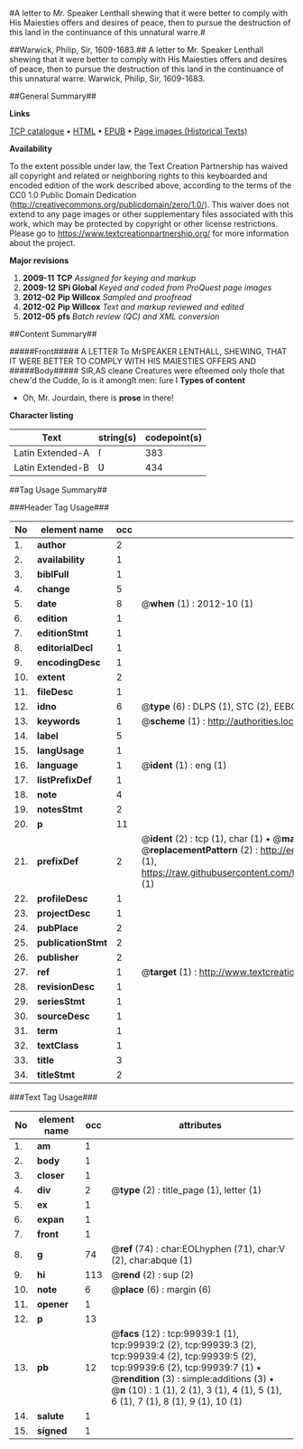 #A letter to Mr. Speaker Lenthall shewing that it were better to comply with His Maiesties offers and desires of peace, then to pursue the destruction of this land in the continuance of this unnatural warre.#

##Warwick, Philip, Sir, 1609-1683.##
A letter to Mr. Speaker Lenthall shewing that it were better to comply with His Maiesties offers and desires of peace, then to pursue the destruction of this land in the continuance of this unnatural warre.
Warwick, Philip, Sir, 1609-1683.

##General Summary##

**Links**

[TCP catalogue](http://www.ota.ox.ac.uk/tcp/)  • 
[HTML](http://tei.it.ox.ac.uk/tcp/Texts-HTML/free/A67/A67701.html)  • 
[EPUB](http://tei.it.ox.ac.uk/tcp/Texts-EPUB/free/A67/A67701.epub) • 
[Page images (Historical Texts)](https://historicaltexts.jisc.ac.uk/eebo-13523420e)

**Availability**

To the extent possible under law, the Text Creation Partnership has waived all copyright and related or neighboring rights to this keyboarded and encoded edition of the work described above, according to the terms of the CC0 1.0 Public Domain Dedication (http://creativecommons.org/publicdomain/zero/1.0/). This waiver does not extend to any page images or other supplementary files associated with this work, which may be protected by copyright or other license restrictions. Please go to https://www.textcreationpartnership.org/ for more information about the project.

**Major revisions**

1. __2009-11__ __TCP__ *Assigned for keying and markup*
1. __2009-12__ __SPi Global__ *Keyed and coded from ProQuest page images*
1. __2012-02__ __Pip Willcox__ *Sampled and proofread*
1. __2012-02__ __Pip Willcox__ *Text and markup reviewed and edited*
1. __2012-05__ __pfs__ *Batch review (QC) and XML conversion*

##Content Summary##

#####Front#####
A LETTER To MrSPEAKER LENTHALL, SHEWING, THAT IT WERE BETTER TO COMPLY WITH HIS MAIESTIES OFFERS AND
#####Body#####
SIR,AS cleane Creatures were eſteemed only thoſe that chew'd the Cudde, ſo is it amongſt men: ſure I
**Types of content**

  * Oh, Mr. Jourdain, there is **prose** in there!

**Character listing**


|Text|string(s)|codepoint(s)|
|---|---|---|
|Latin Extended-A|ſ|383|
|Latin Extended-B|Ʋ|434|

##Tag Usage Summary##

###Header Tag Usage###

|No|element name|occ|attributes|
|---|---|---|---|
|1.|__author__|2||
|2.|__availability__|1||
|3.|__biblFull__|1||
|4.|__change__|5||
|5.|__date__|8| @__when__ (1) : 2012-10 (1)|
|6.|__edition__|1||
|7.|__editionStmt__|1||
|8.|__editorialDecl__|1||
|9.|__encodingDesc__|1||
|10.|__extent__|2||
|11.|__fileDesc__|1||
|12.|__idno__|6| @__type__ (6) : DLPS (1), STC (2), EEBO-CITATION (1), OCLC (1), VID (1)|
|13.|__keywords__|1| @__scheme__ (1) : http://authorities.loc.gov/ (1)|
|14.|__label__|5||
|15.|__langUsage__|1||
|16.|__language__|1| @__ident__ (1) : eng (1)|
|17.|__listPrefixDef__|1||
|18.|__note__|4||
|19.|__notesStmt__|2||
|20.|__p__|11||
|21.|__prefixDef__|2| @__ident__ (2) : tcp (1), char (1)  •  @__matchPattern__ (2) : ([0-9\-]+):([0-9IVX]+) (1), (.+) (1)  •  @__replacementPattern__ (2) : http://eebo.chadwyck.com/downloadtiff?vid=$1&page=$2 (1), https://raw.githubusercontent.com/textcreationpartnership/Texts/master/tcpchars.xml#$1 (1)|
|22.|__profileDesc__|1||
|23.|__projectDesc__|1||
|24.|__pubPlace__|2||
|25.|__publicationStmt__|2||
|26.|__publisher__|2||
|27.|__ref__|1| @__target__ (1) : http://www.textcreationpartnership.org/docs/. (1)|
|28.|__revisionDesc__|1||
|29.|__seriesStmt__|1||
|30.|__sourceDesc__|1||
|31.|__term__|1||
|32.|__textClass__|1||
|33.|__title__|3||
|34.|__titleStmt__|2||


###Text Tag Usage###

|No|element name|occ|attributes|
|---|---|---|---|
|1.|__am__|1||
|2.|__body__|1||
|3.|__closer__|1||
|4.|__div__|2| @__type__ (2) : title_page (1), letter (1)|
|5.|__ex__|1||
|6.|__expan__|1||
|7.|__front__|1||
|8.|__g__|74| @__ref__ (74) : char:EOLhyphen (71), char:V (2), char:abque (1)|
|9.|__hi__|113| @__rend__ (2) : sup (2)|
|10.|__note__|6| @__place__ (6) : margin (6)|
|11.|__opener__|1||
|12.|__p__|13||
|13.|__pb__|12| @__facs__ (12) : tcp:99939:1 (1), tcp:99939:2 (2), tcp:99939:3 (2), tcp:99939:4 (2), tcp:99939:5 (2), tcp:99939:6 (2), tcp:99939:7 (1)  •  @__rendition__ (3) : simple:additions (3)  •  @__n__ (10) : 1 (1), 2 (1), 3 (1), 4 (1), 5 (1), 6 (1), 7 (1), 8 (1), 9 (1), 10 (1)|
|14.|__salute__|1||
|15.|__signed__|1||
